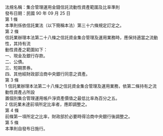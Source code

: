 法規名稱：集合管理運用金錢信託流動性資產範圍及比率準則  
發布日期：民國 90 年 09 月 25 日  
第 1 條  
本準則係依信託業法（以下簡稱本法）第三十六條規定訂定之。  
第 2 條  
信託業辦理本法第二十八條之信託資金集合管理及運用業務時，應保持適當之流動性，其持有流  
動性資產之範圍如下：  
一、現金及銀行存款。  
二、公債。  
三、短期票券。  
四、其他經財政部洽商中央銀行同意之資產。  
第 3 條  
1 信託業辦理本法第二十八條之信託資金集合管理及運用業務，依第二條持有之流動性資產占所設  
置個別集合管理運用帳戶淨資產價值之最低比率為百分之五。  
2 信託業未達前項所定比率者，應即調整之。  
第 4 條  
前條第一項所定之比率，財政部於必要時得洽商中央銀行後調整之。  
第 5 條  
本準則自發布日施行。  


